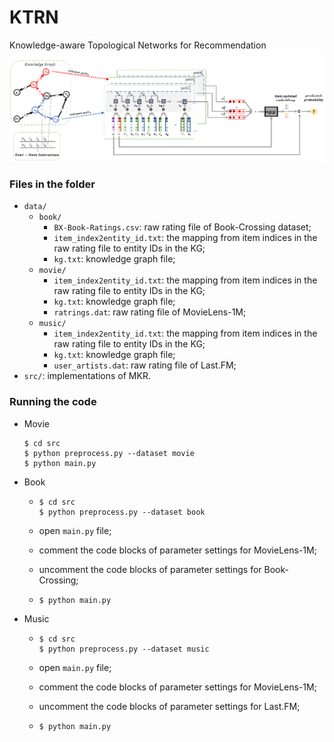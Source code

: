 # KTRN
Knowledge-aware Topological Networks for Recommendation
![avatar](model.png)
### Files in the folder

- `data/`
  - `book/`
    - `BX-Book-Ratings.csv`: raw rating file of Book-Crossing dataset;
    - `item_index2entity_id.txt`: the mapping from item indices in the raw rating file to entity IDs in the KG;
    - `kg.txt`: knowledge graph file;
  - `movie/`
    - `item_index2entity_id.txt`: the mapping from item indices in the raw rating file to entity IDs in the KG;
    - `kg.txt`: knowledge graph file;
    - `ratrings.dat`: raw rating file of MovieLens-1M;
  - `music/`
    - `item_index2entity_id.txt`: the mapping from item indices in the raw rating file to entity IDs in the KG;
    - `kg.txt`: knowledge graph file;
    - `user_artists.dat`: raw rating file of Last.FM;
- `src/`: implementations of MKR.




### Running the code
- Movie
  ```
  $ cd src
  $ python preprocess.py --dataset movie
  $ python main.py
  ```
- Book
  - ```
    $ cd src
    $ python preprocess.py --dataset book
    ```
  - open `main.py` file;
    
  - comment the code blocks of parameter settings for MovieLens-1M;
    
  - uncomment the code blocks of parameter settings for Book-Crossing;
    
  - ```
    $ python main.py
    ```
- Music
  - ```
    $ cd src
    $ python preprocess.py --dataset music
    ```
  - open `main.py` file;
    
  - comment the code blocks of parameter settings for MovieLens-1M;
    
  - uncomment the code blocks of parameter settings for Last.FM;
    
  - ```
    $ python main.py
    ```
